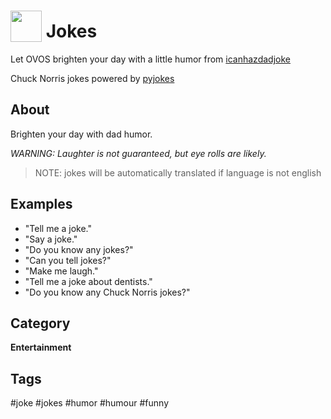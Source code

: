 # <img src='.dadjokes.png' card_color='#22a7f0' width='50' height='50' style='vertical-align:bottom'/> Jokes
Let OVOS brighten your day with a little humor from [icanhazdadjoke](icanhazdadjoke.com)

Chuck Norris jokes powered by [pyjokes](https://github.com/pyjokes/pyjokes)

## About 
Brighten your day with dad humor.  

 _WARNING:  Laughter is not guaranteed, but eye rolls are likely._

> NOTE: jokes will be automatically translated if language is not english


## Examples 
* "Tell me a joke."
* "Say a joke."
* "Do you know any jokes?"
* "Can you tell jokes?"
* "Make me laugh."
* "Tell me a joke about dentists."
* "Do you know any Chuck Norris jokes?"

## Category
**Entertainment**

## Tags
#joke
#jokes
#humor
#humour
#funny
